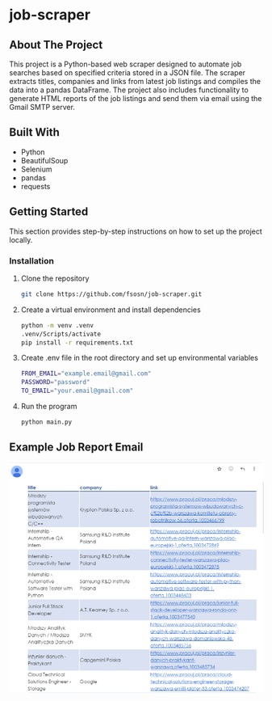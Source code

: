 # job-scraper

## About The Project

This project is a Python-based web scraper designed to automate job searches based on specified criteria stored in a JSON file. The scraper extracts titles, companies and links from latest job listings and compiles the data into a pandas DataFrame. The project also includes functionality to generate HTML reports of the job listings and send them via email using the Gmail SMTP server.

## Built With

- Python
- BeautifulSoup
- Selenium
- pandas
- requests

## Getting Started

This section provides step-by-step instructions on how to set up the project locally.

### Installation

1. Clone the repository
   ```sh
   git clone https://github.com/fsosn/job-scraper.git
   ```
2. Create a virtual environment and install dependencies

   ```sh
   python -m venv .venv
   .venv/Scripts/activate
   pip install -r requirements.txt
   ```

3. Create .env file in the root directory and set up environmental variables
   ```sh
   FROM_EMAIL="example.email@gmail.com"
   PASSWORD="password"
   TO_EMAIL="your.email@gmail.com"
   ```
4. Run the program
   ```sh
   python main.py
   ```

## Example Job Report Email

![Example email screenshot](./docs/example_job_report_email.png)
